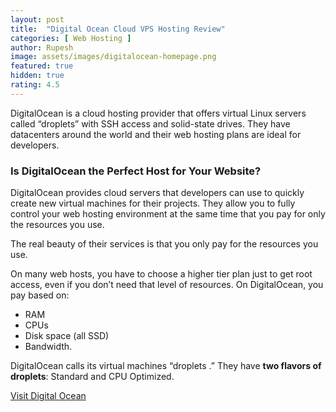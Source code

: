 ```yaml
---
layout: post
title:  "Digital Ocean Cloud VPS Hosting Review"
categories: [ Web Hosting ]
author: Rupesh
image: assets/images/digitalocean-homepage.png
featured: true
hidden: true
rating: 4.5
---
```


DigitalOcean is a cloud hosting provider that offers virtual Linux servers called “droplets” with SSH access and solid-state drives. They have datacenters around the world and their web hosting plans are ideal for developers.

### Is DigitalOcean the Perfect Host for Your Website?

DigitalOcean provides cloud servers that developers can use to quickly create new virtual machines for their projects. They allow you to fully control your web hosting environment at the same time that you pay for only the resources you use.

The real beauty of their services is that you only pay for the resources you use.

On many web hosts, you have to choose a higher tier plan just to get root access, even if you don’t need that level of resources. On DigitalOcean, you pay based on:
- RAM
- CPUs
- Disk space (all SSD)
- Bandwidth.

<p>DigitalOcean calls its virtual machines “droplets .” They have <strong>two flavors of droplets</strong>: Standard and CPU Optimized. </p>

<p class="has-text-align-center"><a class="btn btn-success" target="_blank" href="https://m.do.co/c/166cea16389d">Visit Digital Ocean</a></p>
